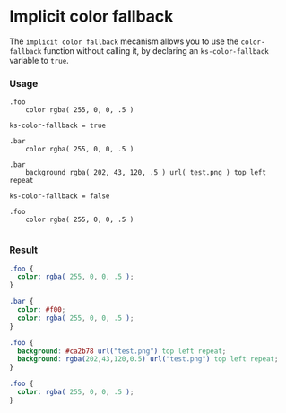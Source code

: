 # Implicit color fallback

The `implicit color fallback` mecanism allows you to use the `color-fallback` function without calling it, by declaring an `ks-color-fallback` variable to `true`.

### Usage

```stylus
.foo
    color rgba( 255, 0, 0, .5 )

ks-color-fallback = true

.bar
    color rgba( 255, 0, 0, .5 )
    
.bar
    background rgba( 202, 43, 120, .5 ) url( test.png ) top left repeat
    
ks-color-fallback = false

.foo
    color rgba( 255, 0, 0, .5 )
    
```

### Result

```css
.foo {
  color: rgba( 255, 0, 0, .5 );
}

.bar {
  color: #f00;
  color: rgba( 255, 0, 0, .5 );
}

.foo {
  background: #ca2b78 url("test.png") top left repeat;
  background: rgba(202,43,120,0.5) url("test.png") top left repeat;
}

.foo {
  color: rgba( 255, 0, 0, .5 );
}
```
